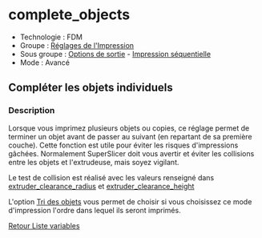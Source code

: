 # complete_objects

* Technologie : FDM
* Groupe : [Réglages de l'Impression](../print_settings/print_settings.md)
* Sous groupe : [Options de sortie](../print_settings/print_settings.md#options-de-sortie) - [Impression séquentielle](../print_settings/print_settings.md#impression-séquentielle)
* Mode : Avancé

## Compléter les objets individuels

### Description

Lorsque vous imprimez plusieurs objets ou copies, ce réglage permet de terminer un objet avant de passer au suivant  (en repartant de sa première couche). Cette fonction est utile pour éviter les risques d'impressions gâchées.
Normalement SuperSlicer doit vous avertir et éviter les collisions entre les objets et l'extrudeuse, mais soyez vigilant.

Le test de collision est réalisé avec les valeurs renseigné dans [extruder_clearance_radius](extruder_clearance_radius.md) et [extruder_clearance_height](extruder_clearance_height.md)

L'option [Tri des objets](complete_objects_sort.md) vous permet de choisir si vous choisissez ce mode d'impression l'ordre dans lequel ils seront imprimés.


[Retour Liste variables](variable_list.md)